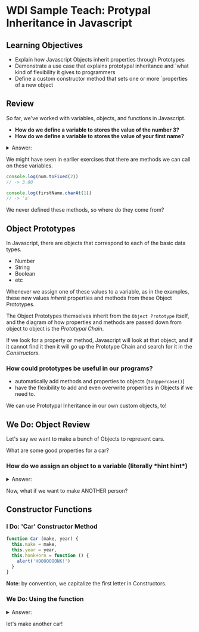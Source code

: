 # WDI Sample Teach: Protypal Inheritance in Javascript

## Learning Objectives

- Explain how Javascript Objects inherit properties through Prototypes
- Demonstrate a use case that explains prototypal inheritance and `what kind of flexibility it gives to programmers
- Define a custom constructor method that sets one or more `properties of a new object

## Review

So far, we've worked with variables, objects, and functions in Javascript.

- **How do we define a variable to stores the value of the number 3?**
- **How do we define a variable to stores the value of your first name?**

<details>
<summary>
Answer:
</summary>

```js
var num = 3
var firstName = 'Hammad'
```

</details>



We might have seen in earlier exercises that there are methods we can call on these variables.

```js
console.log(num.toFixed(2))
// -> 3.00

console.log(firstName.charAt(1))
// -> 'a'
```

We never defined these methods, so where do they come from?

## Object Prototypes

In Javascript, there are objects that correspond to each of the basic data types.

- Number
- String
- Boolean
- etc

Whenever we assign one of these values to a variable, as in the examples, these new values _inherit_ properties and methods from these Object Prototypes. 

The Object Prototypes themselves inherit from the `Object Prototype` itself, and the diagram of how properties and methods are passed down from object to object is the _Prototypal Chain_.

If we look for a property or method, Javascript will look at that object, and if it cannot find it then it will go up the Prototype Chain and search for it in the _Constructors_.

### How could prototypes be useful in our programs?

- automatically add methods and properties to objects (`toUppercase()`)
- have the flexibility to add and even overwrite properities in Objects if we need to.

We can use Prototypal Inheritance in our own custom objects, to!

## We Do: Object Review

Let's say we want to make a bunch of Objects to represent cars.

What are some good properties for a car?

### How do we assign an object to a variable (literally \*hint hint\*)

<details>
<summary>Answer:</summary>

```js
var carA = {
  make: 'Camry',
  year: 2010
}
```

</details>




Now, what if we want to make ANOTHER person?

## Constructor Functions

### I Do: 'Car' Constructor Method

```js
function Car (make, year) {
  this.make = make,
  this.year = year,
  this.honkHorn = function () {
    alert('HOOOOOOONK!')
  }
}
```

**Note**: by convention, we capitalize the first letter in Constructors.

### We Do: Using the function


<details>
<summary>Answer:</summary>

```js
var camry = new Car('camry', 2010)
```

</details>



let's make another car!

<!-- moving the method out to the prototype -->

<!-- You Do: Temperature Constructor -->